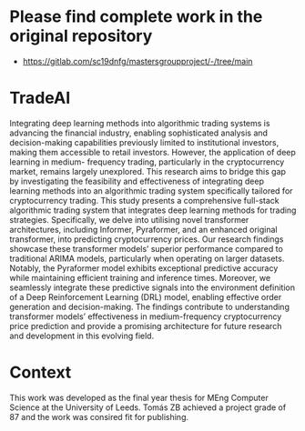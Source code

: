 # Please find complete work in the original repository
- https://gitlab.com/sc19dnfg/mastersgroupproject/-/tree/main

# TradeAI

Integrating deep learning methods into algorithmic trading systems is advancing the financial industry,
enabling sophisticated analysis and decision-making capabilities previously limited to institutional investors, 
making them accessible to retail investors. However, the application of deep learning in medium-
frequency trading, particularly in the cryptocurrency market, remains largely unexplored. This research
aims to bridge this gap by investigating the feasibility and effectiveness of integrating deep learning
methods into an algorithmic trading system specifically tailored for cryptocurrency trading. This study
presents a comprehensive full-stack algorithmic trading system that integrates deep learning methods for
trading strategies. Specifically, we delve into utilising novel transformer architectures, including Informer,
Pyraformer, and an enhanced original transformer, into predicting cryptocurrency prices. Our research
findings showcase these transformer models’ superior performance compared to traditional ARIMA models, 
particularly when operating on larger datasets. Notably, the Pyraformer model exhibits exceptional
predictive accuracy while maintaining efficient training and inference times. Moreover, we seamlessly 
integrate these predictive signals into the environment definition of a Deep Reinforcement Learning (DRL)
model, enabling effective order generation and decision-making. The findings contribute to understanding 
transformer models’ effectiveness in medium-frequency cryptocurrency price prediction and provide
a promising architecture for future research and development in this evolving field.


# Context
This work was developed as the final year thesis for MEng Computer Science at the University of Leeds.
Tomás ZB achieved a project grade of 87 and the work was consired fit for publishing.
